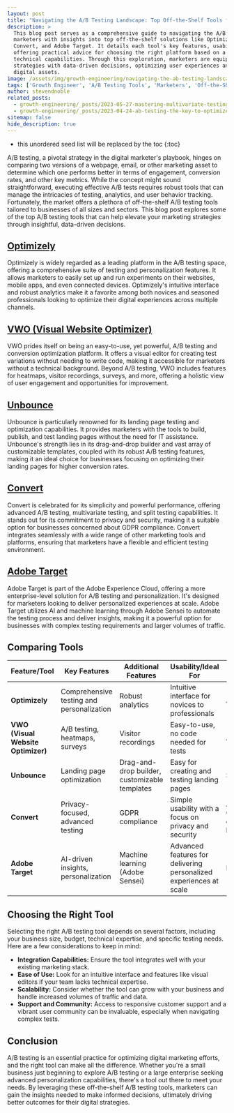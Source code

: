 ```yaml
---
layout: post
title: "Navigating the A/B Testing Landscape: Top Off-the-Shelf Tools for Marketers"
description: >
  This blog post serves as a comprehensive guide to navigating the A/B testing tool landscape, providing
  marketers with insights into top off-the-shelf solutions like Optimizely, VWO, Unbounce,
  Convert, and Adobe Target. It details each tool's key features, usability, and ideal target audience,
  offering practical advice for choosing the right platform based on a business's specific needs and
  technical capabilities. Through this exploration, marketers are equipped to enhance their digital
  strategies with data-driven decisions, optimizing user experiences and conversion rates across their
  digital assets.
image: /assets/img/growth-engineering/navigating-the-ab-testing-landscape-top-off-the-shelf-tools-for-marketers.jpg
tags: ['Growth Engineer', 'A/B Testing Tools', 'Marketers', 'Off-the-Shelf Software', 'Conversion Rate Optimization', 'User Experience Testing', 'Website Optimization']
author: stevendnoble
related_posts:
  - growth-engineering/_posts/2023-05-27-mastering-multivariate-testing-a-comprehensive-guide-for-digital-marketers.md
  - growth-engineering/_posts/2023-04-24-ab-testing-the-key-to-optimized-digital-experiences.md
sitemap: false
hide_description: true
---
```


* this unordered seed list will be replaced by the toc
{:toc}

A/B testing, a pivotal strategy in the digital marketer's playbook, hinges on comparing two versions of a webpage, email, or other marketing asset to determine which one performs better in terms of engagement, conversion rates, and other key metrics. While the concept might sound straightforward, executing effective A/B tests requires robust tools that can manage the intricacies of testing, analytics, and user behavior tracking. Fortunately, the market offers a plethora of off-the-shelf A/B testing tools tailored to businesses of all sizes and sectors. This blog post explores some of the top A/B testing tools that can help elevate your marketing strategies through insightful, data-driven decisions.

## [Optimizely](https://www.optimizely.com/)

Optimizely is widely regarded as a leading platform in the A/B testing space, offering a comprehensive suite of testing and personalization features. It allows marketers to easily set up and run experiments on their websites, mobile apps, and even connected devices. Optimizely's intuitive interface and robust analytics make it a favorite among both novices and seasoned professionals looking to optimize their digital experiences across multiple channels.

## [VWO (Visual Website Optimizer)](https://vwo.com/)
VWO prides itself on being an easy-to-use, yet powerful, A/B testing and conversion optimization platform. It offers a visual editor for creating test variations without needing to write code, making it accessible for marketers without a technical background. Beyond A/B testing, VWO includes features for heatmaps, visitor recordings, surveys, and more, offering a holistic view of user engagement and opportunities for improvement.

## [Unbounce](https://unbounce.com/)

Unbounce is particularly renowned for its landing page testing and optimization capabilities. It provides marketers with the tools to build, publish, and test landing pages without the need for IT assistance. Unbounce's strength lies in its drag-and-drop builder and vast array of customizable templates, coupled with its robust A/B testing features, making it an ideal choice for businesses focusing on optimizing their landing pages for higher conversion rates.

## [Convert](https://www.convert.com/)

Convert is celebrated for its simplicity and powerful performance, offering advanced A/B testing, multivariate testing, and split testing capabilities. It stands out for its commitment to privacy and security, making it a suitable option for businesses concerned about GDPR compliance. Convert integrates seamlessly with a wide range of other marketing tools and platforms, ensuring that marketers have a flexible and efficient testing environment.

## [Adobe Target](https://business.adobe.com/products/target/adobe-target.html)

Adobe Target is part of the Adobe Experience Cloud, offering a more enterprise-level solution for A/B testing and personalization. It's designed for marketers looking to deliver personalized experiences at scale. Adobe Target utilizes AI and machine learning through Adobe Sensei to automate the testing process and deliver insights, making it a powerful option for businesses with complex testing requirements and larger volumes of traffic.

## Comparing Tools

| Feature/Tool                | Key Features                                           | Additional Features                  | Usability/Ideal For                                      | Target Audience    |
|-----------------------------|--------------------------------------------------------|--------------------------------------|---------------------------------------------------------|--------------------|
| **Optimizely**              | Comprehensive testing and personalization              | Robust analytics                     | Intuitive interface for novices to professionals        | All sizes          |
| **VWO (Visual Website Optimizer)** | A/B testing, heatmaps, surveys                        | Visitor recordings                   | Easy-to-use, no code needed for tests                   | All sizes          |
| **Unbounce**                | Landing page optimization                              | Drag-and-drop builder, customizable templates | Easy for creating and testing landing pages            | SMBs               |
| **Convert**                 | Privacy-focused, advanced testing                      | GDPR compliance                      | Simple usability with a focus on privacy and security   | All sizes, GDPR concerned businesses |
| **Adobe Target**            | AI-driven insights, personalization                    | Machine learning (Adobe Sensei)      | Advanced features for delivering personalized experiences at scale | Enterprises       |


## Choosing the Right Tool

Selecting the right A/B testing tool depends on several factors, including your business size, budget, technical expertise, and specific testing needs. Here are a few considerations to keep in mind:

* **Integration Capabilities:** Ensure the tool integrates well with your existing marketing stack.
* **Ease of Use:** Look for an intuitive interface and features like visual editors if your team lacks technical expertise.
* **Scalability:** Consider whether the tool can grow with your business and handle increased volumes of traffic and data.
* **Support and Community:** Access to responsive customer support and a vibrant user community can be invaluable, especially when navigating complex tests.

## Conclusion

A/B testing is an essential practice for optimizing digital marketing efforts, and the right tool can make all the difference. Whether you're a small business just beginning to explore A/B testing or a large enterprise seeking advanced personalization capabilities, there's a tool out there to meet your needs. By leveraging these off-the-shelf A/B testing tools, marketers can gain the insights needed to make informed decisions, ultimately driving better outcomes for their digital strategies.
